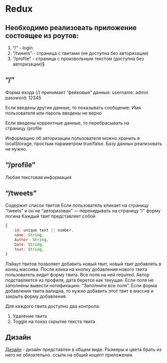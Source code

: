 # Redux
## Необходимо реализовать приложение состоящее из роутов:
1. “/“ - login
2. “/tweets” - страница с твитами (не доступна без авторизации) 
3. “/profile“ - страница с произвольным текстом (доступна без авторизации)§

## “/”
Форма входа (/) принимает “фейковые” данные:
username: admin
password: 12345

Если введены другие данные, то показывать сообщение:
Имя пользователя или пароль введены не верно

Если введены корректные данные, то перебрасывать на страницу /profile

Информацию об авторизации пользователя можно хранить в localStorage, простым параметром true/false. Базу данных реализовать не нужно.

## “/profile”
Любая текстовая информация

## “/tweets”
Содержит список твитов
Если пользователь кликает на страницу “tweets” и он не “авторизован” — перекидывать на страницу “/” форму логина
Каждый твит представляет собой
```js
{
	id: unique text || number,
	name: String,
	Author: String,
	Date: String,
	text: String,
}
```
Лэйаут твитов позволяет добавить новый твит, новый твит добавлять в конец массива. После клика на кнопку добавления нового твита пользователь видит форму твита. Все поля на ней required. Автор подставляется из профиля, дата берется как текущая. Если поля не заполнены вывести нотификацию: “Заполните все поля”. Если форма добавления твита валидна, то нужно добавить этот твит в массив и закрыть форму добавления.

Для каждого твита доступно два контрола:
1. Удаление твита
2. Toggle на показ скрытие текста твита

## Дизайн
[Дизайн](https://docs.google.com/presentation/d/1V78Rf280Q-k3H6ttYXLAYCsxOPMkTHSy8r8UCCaj_nk/edit?usp=sharing) - дизайн представлен в общем виде. Размеры и цвета брать из него не обязательно.
ссылк на общий коцепт приложения. 
 
